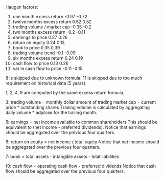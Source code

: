 Haugen factors:

1. one month excess return		-0.97		-0.72
2. twelve months excess return		0.52		0.52
3. trading volume / market cap		-0.35		-0.2
4. two months excess return		-0.2		-0.11
5. earnings to price			0.27		0.26
6. return on equity			0.24		0.13
7. book to price			0.35		0.39
8. trading volume trend			-0.1		-0.09
9. six months excess return		0.24		0.19
10. cash flow to price			0.13		0.26
11. var in cash flow to price		-0.11		-0.15

8 is skipped due to unknown formula.
11 is skipped due to too much requirement on historical data (5 years).

1, 2, 4, 9 are computed by the same excess return formula.

3:
	trading volume = monthly dollar amount of trading
	market cap = current price * outstanding shares
Trading volume is calculated by aggregating daily volume * adjclose for the
trailing month.

5:
	earnings = net income available to common shareholders
This should be equivalent to (net income - preferred dividends).
Notice that earnings should be aggregated over the previous four quarters.

6:
	return on equity = net income / total equity
Notice that net income should be aggregated over the previous four quarters.

7:
	book = total assets - intangible assets - total liabilities

10:
	cash flow = operating cash flow - preferred dividends
Notice that cash flow should be aggregated over the previous four quarters.

